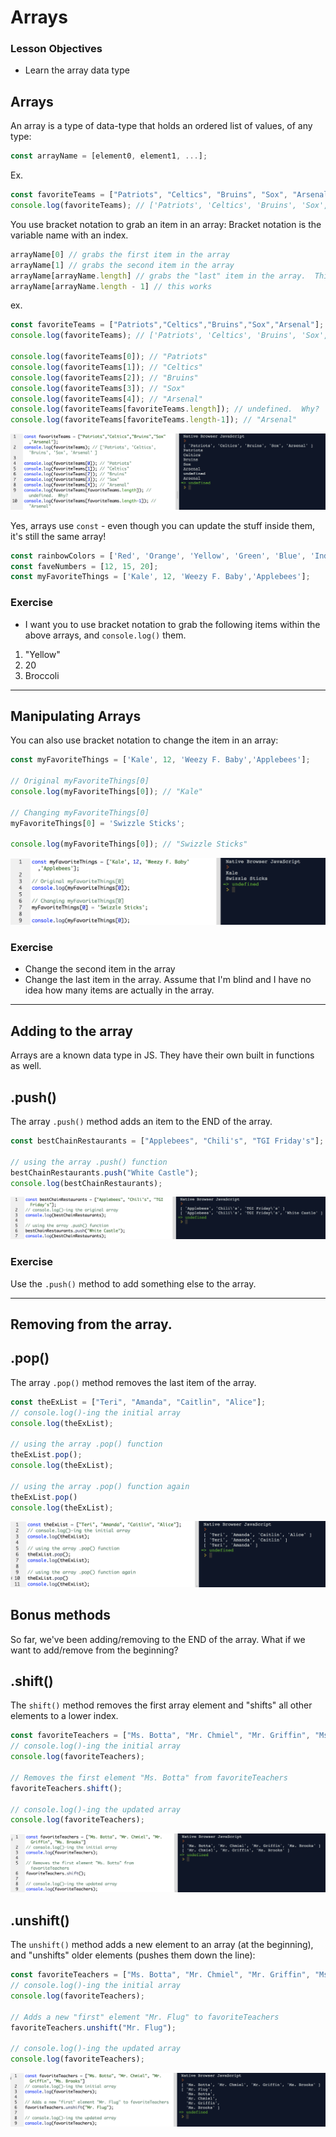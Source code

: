 # Arrays

### Lesson Objectives
- Learn the array data type

## Arrays

An array is a type of data-type that holds an ordered list of values, of any type:

```js
const arrayName = [element0, element1, ...];
```

Ex.

```js
const favoriteTeams = ["Patriots", "Celtics", "Bruins", "Sox", "Arsenal"];
console.log(favoriteTeams); // ['Patriots', 'Celtics', 'Bruins', 'Sox', 'Arsenal' ]
```

You use bracket notation to grab an item in an array:  Bracket notation is the variable name with an index.  

```js
arrayName[0] // grabs the first item in the array
arrayName[1] // grabs the second item in the array
arrayName[arrayName.length] // grabs the "last" item in the array.  This doesn't work, however.  
arrayName[arrayName.length - 1] // this works
```

ex. 
```js
const favoriteTeams = ["Patriots","Celtics","Bruins","Sox","Arsenal"];
console.log(favoriteTeams); // ['Patriots', 'Celtics', 'Bruins', 'Sox', 'Arsenal' ]

console.log(favoriteTeams[0]); // "Patriots"
console.log(favoriteTeams[1]); // "Celtics"
console.log(favoriteTeams[2]); // "Bruins"
console.log(favoriteTeams[3]); // "Sox"
console.log(favoriteTeams[4]); // "Arsenal"
console.log(favoriteTeams[favoriteTeams.length]); // undefined.  Why?
console.log(favoriteTeams[favoriteTeams.length-1]); // "Arsenal"
```

<img src="images/faveteams2.png">

Yes, arrays use `const` - even though you can update the stuff inside them, it's still the same array!

```js
const rainbowColors = ['Red', 'Orange', 'Yellow', 'Green', 'Blue', 'Indigo', 'Violet'];
const faveNumbers = [12, 15, 20];
const myFavoriteThings = ['Kale', 12, 'Weezy F. Baby','Applebees'];
```

### Exercise

- I want you to use bracket notation to grab the following items within the above arrays, and `console.log()` them.

1. "Yellow"
2. 20
3. Broccoli

<hr>

## Manipulating Arrays

You can also use bracket notation to change the item in an array:

```js
const myFavoriteThings = ['Kale', 12, 'Weezy F. Baby','Applebees'];

// Original myFavoriteThings[0]
console.log(myFavoriteThings[0]); // "Kale"

// Changing myFavoriteThings[0]
myFavoriteThings[0] = 'Swizzle Sticks';

console.log(myFavoriteThings[0]); // "Swizzle Sticks"
```

<img src="images/favethings.png">

### Exercise

- Change the second item in the array
- Change the last item in the array.  Assume that I'm blind and I have no idea how many items are actually in the array.

<hr>

## Adding to the array

Arrays are a known data type in JS.  They have their own built in functions as well. 

<h2>.push()</h2>

The array `.push()` method adds an item to the END of the array.

```js
const bestChainRestaurants = ["Applebees", "Chili's", "TGI Friday's"];

// using the array .push() function
bestChainRestaurants.push("White Castle");
console.log(bestChainRestaurants);
```

<img src="images/push.png">

### Exercise

Use the `.push()` method to add something else to the array. 

<hr>

## Removing from the array.

<h2>.pop()</h2>

The array `.pop()` method removes the last item of the array.  

```js
const theExList = ["Teri", "Amanda", "Caitlin", "Alice"];
// console.log()-ing the initial array
console.log(theExList);

// using the array .pop() function
theExList.pop();
console.log(theExList);

// using the array .pop() function again
theExList.pop()
console.log(theExList);
```

<img src="images/exlist.png">

## Bonus methods

So far, we've been adding/removing to the END of the array.  What if we want to add/remove from the beginning?

<h2>.shift()</h2>

The `shift()` method removes the first array element and "shifts" all other elements to a lower index.

```js
const favoriteTeachers = ["Ms. Botta", "Mr. Chmiel", "Mr. Griffin", "Ms. Brooks"]
// console.log()-ing the initial array
console.log(favoriteTeachers);

// Removes the first element "Ms. Botta" from favoriteTeachers
favoriteTeachers.shift();  

// console.log()-ing the updated array
console.log(favoriteTeachers);
```

<img src="images/shift.png">

<h2>.unshift()</h2>

The `unshift()` method adds a new element to an array (at the beginning), and "unshifts" older elements (pushes them down the line):

```js
const favoriteTeachers = ["Ms. Botta", "Mr. Chmiel", "Mr. Griffin", "Ms. Brooks"]
// console.log()-ing the initial array
console.log(favoriteTeachers);

// Adds a new "first" element "Mr. Flug" to favoriteTeachers
favoriteTeachers.unshift("Mr. Flug");  

// console.log()-ing the updated array
console.log(favoriteTeachers);
```

<img src="images/unshift.png">